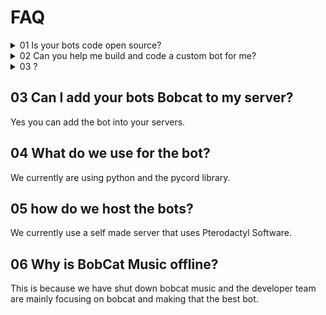 # FAQ


<details>

<summary>01 Is your bots code open source?</summary>

No we do not give our or share **ANY** code for our bots.

</details>

<details>

<summary>02 Can you help me build and code a custom bot for me?</summary>

Sorry we do NOT have the time to build other people bots with a profile and code.

</details>

<details>

<summary>03  ?</summary>

No we do not give our or share **ANY** code for our bots.

</details>

## 03 Can I add your bots Bobcat to my server?

Yes you can add the bot into your servers.&#x20;

## 04 What do we use for the bot?

We currently are using python and the pycord library.

## 05 how do we host the bots?

We currently use a self made server that uses Pterodactyl Software.

## 06 Why is BobCat Music offline?

This is because we have shut down bobcat music and the developer team are mainly focusing on  bobcat and making that the best bot.
